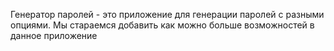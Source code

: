Генератор паролей - это приложение для генерации паролей с разными опциями.
Мы стараемся добавить как можно больше возможностей в данное приложение

